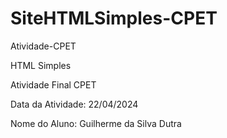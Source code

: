 # SiteHTMLSimples-CPET

Atividade-CPET

HTML Simples

Atividade Final CPET

Data da Atividade: 22/04/2024

Nome do Aluno: Guilherme da Silva Dutra
